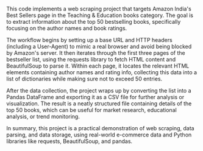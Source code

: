 This code implements a web scraping project that targets Amazon India's Best Sellers page in the Teaching & Education books category. The goal is to extract information about the top 50 bestselling books, specifically focusing on the author names and book ratings.

The workflow begins by setting up a base URL and HTTP headers (including a User-Agent) to mimic a real browser and avoid being blocked by Amazon's server. It then iterates through the first three pages of the bestseller list, using the requests library to fetch HTML content and BeautifulSoup to parse it. Within each page, it locates the relevant HTML elements containing author names and rating info, collecting this data into a list of dictionaries while making sure not to exceed 50 entries.

After the data collection, the project wraps up by converting the list into a Pandas DataFrame and exporting it as a CSV file for further analysis or visualization. The result is a neatly structured file containing details of the top 50 books, which can be useful for market research, educational analysis, or trend monitoring.

In summary, this project is a practical demonstration of web scraping, data parsing, and data storage, using real-world e-commerce data and Python libraries like requests, BeautifulSoup, and pandas.
